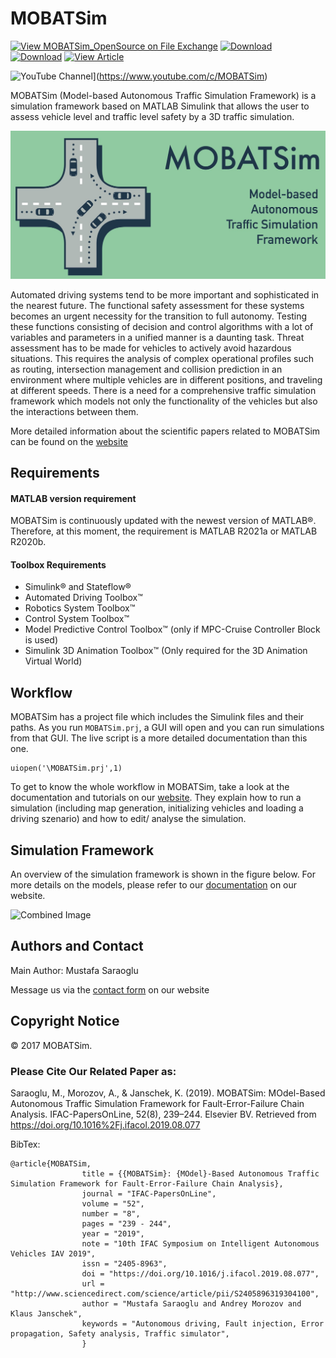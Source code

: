 # **MOBATSim**

[![View MOBATSim_OpenSource on File Exchange](https://www.mathworks.com/matlabcentral/images/matlab-file-exchange.svg)](https://www.mathworks.com/matlabcentral/fileexchange/78444-mobatsim_opensource)
[![Download](https://img.shields.io/badge/MATLAB-R2020a-brightgreen)](https://github.com/MOBATSim/MOBATSim/releases/tag/v1.0.2)
[![Download](https://img.shields.io/badge/MATLAB-R2020b-brightgreen)](https://github.com/MOBATSim/MOBATSim/releases/tag/v1.0.2)
[![View Article](https://img.shields.io/badge/DOI-https%3A%2F%2Fdoi.org%2F10.1016%2Fj.ifacol.2019.08.077-blue)](https://www.sciencedirect.com/science/article/pii/S2405896319304100)

![YouTube Channel](https://img.youtube.com/vi/YOUTUBE_VIDEO_ID_HERE/0.jpg)](https://www.youtube.com/c/MOBATSim)

MOBATSim (Model-based Autonomous Traffic Simulation Framework) is a simulation framework based on MATLAB Simulink that allows the user to assess vehicle level and traffic level safety by a 3D traffic simulation.

<img src="img/logo_big.jpg" alt="Combined Image" />

Automated driving systems tend to be more important and sophisticated in the nearest future. The functional safety assessment for these systems becomes an urgent necessity for the transition to full autonomy. Testing these functions consisting of decision and control algorithms with a lot of variables and parameters in a unified manner is a daunting task. Threat assessment has to be made for vehicles to actively avoid hazardous situations. This requires the analysis of complex operational profiles such as routing, intersection management and collision prediction in an environment where multiple vehicles are in different positions, and traveling at different speeds. There is a need for a comprehensive traffic simulation framework which models not only the functionality of the vehicles but also the interactions between them.

More detailed information about the scientific papers related to MOBATSim can be found on the [website](https://mobatsim.com/)

## **Requirements**

#### MATLAB version requirement

MOBATSim is continuously updated with the newest version of MATLAB®. Therefore, at this moment, the requirement is MATLAB R2021a or MATLAB R2020b.

#### Toolbox Requirements

* Simulink® and Stateflow®
* Automated Driving Toolbox™
* Robotics System Toolbox™
* Control System Toolbox™
* Model Predictive Control Toolbox™  (only if MPC-Cruise Controller Block is used)
* Simulink 3D Animation Toolbox™ (Only required for the 3D Animation Virtual World)

## Workflow

MOBATSim has a project file which includes the Simulink files and their paths. As you run `MOBATSim.prj`, a GUI will open and you can run simulations from that GUI. The live script is a more detailed documentation than this one.

```
uiopen('\MOBATSim.prj',1)
```
To get to know the whole workflow in MOBATSim, take a look at the documentation and tutorials on our [website](https://mobatsim.com/). They explain how to run a simulation (including map generation, initializing vehicles and loading a driving szenario) and how to edit/ analyse the simulation.

## Simulation Framework

An overview of the simulation framework is shown in the figure below. For more details on the models, please refer to our [documentation](https://mobatsim.com/about-mobatsim/) on our website.

<img src="img/SimulationEnvironment.png" alt="Combined Image" />

## Authors and Contact

Main Author: Mustafa Saraoglu

Message us via the [contact form](https://mobatsim.com/contact/) on our website

## Copyright Notice

© 2017 MOBATSim.

### Please Cite Our Related Paper as:

Saraoglu, M., Morozov, A., & Janschek, K. (2019). MOBATSim: MOdel-Based Autonomous Traffic Simulation Framework for Fault-Error-Failure Chain Analysis. IFAC-PapersOnLine, 52(8), 239–244. Elsevier BV. Retrieved from https://doi.org/10.1016%2Fj.ifacol.2019.08.077

BibTex:
```
@article{MOBATSim,
                title = {{MOBATSim}: {MOdel}-Based Autonomous Traffic Simulation Framework for Fault-Error-Failure Chain Analysis},
                journal = "IFAC-PapersOnLine",
                volume = "52",
                number = "8",
                pages = "239 - 244",
                year = "2019",
                note = "10th IFAC Symposium on Intelligent Autonomous Vehicles IAV 2019",
                issn = "2405-8963",
                doi = "https://doi.org/10.1016/j.ifacol.2019.08.077",
                url = "http://www.sciencedirect.com/science/article/pii/S2405896319304100",
                author = "Mustafa Saraoglu and Andrey Morozov and Klaus Janschek",
                keywords = "Autonomous driving, Fault injection, Error propagation, Safety analysis, Traffic simulator",
                }
```
